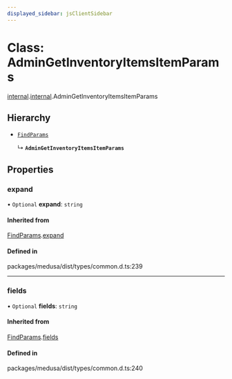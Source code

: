 ```yaml
---
displayed_sidebar: jsClientSidebar
---
```


# Class: AdminGetInventoryItemsItemParams

[internal](../modules/internal-8.md).[internal](../modules/internal-8.internal.md).AdminGetInventoryItemsItemParams

## Hierarchy

- [`FindParams`](internal-6.FindParams.md)

  ↳ **`AdminGetInventoryItemsItemParams`**

## Properties

### expand

• `Optional` **expand**: `string`

#### Inherited from

[FindParams](internal-6.FindParams.md).[expand](internal-6.FindParams.md#expand)

#### Defined in

packages/medusa/dist/types/common.d.ts:239

___

### fields

• `Optional` **fields**: `string`

#### Inherited from

[FindParams](internal-6.FindParams.md).[fields](internal-6.FindParams.md#fields)

#### Defined in

packages/medusa/dist/types/common.d.ts:240
